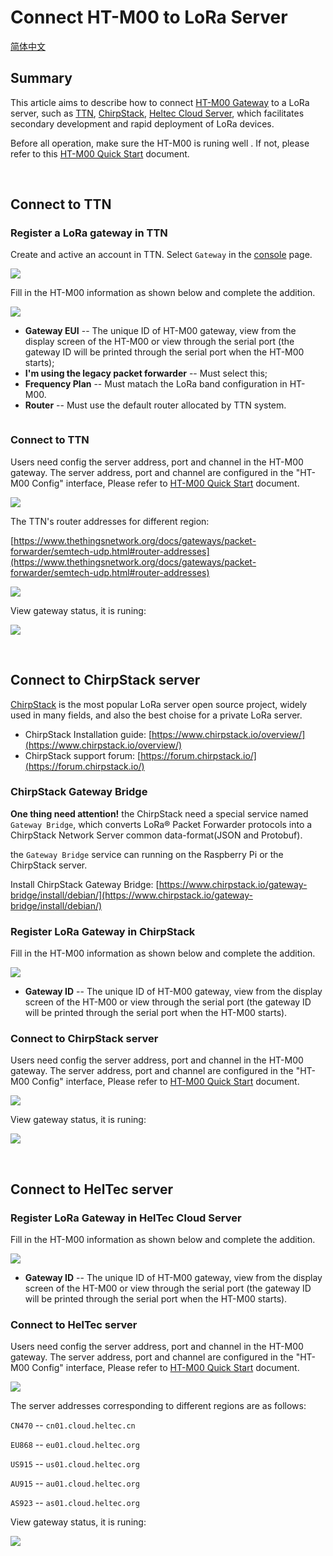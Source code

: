 # Connect HT-M00 to LoRa Server
[简体中文](https://heltec-automation.readthedocs.io/zh_CN/latest/gateway/ht-m00/connect_to_server.html)

## Summary

This article aims to describe how to connect [HT-M00 Gateway](https://heltec.org/project/ht-m00/) to a LoRa server, such as [TTN](https://www.thethingsnetwork.org/), [ChirpStack](https://www.chirpstack.io/), [Heltec Cloud Server](http://cloud.heltec.org/), which facilitates secondary development and rapid deployment of LoRa devices.

Before all operation, make sure the HT-M00 is runing well . If not, please refer to this [HT-M00 Quick Start](https://heltec-automation-docs.readthedocs.io/en/latest/gateway/ht-m00/quick_start.html) document.

&nbsp;

## Connect to TTN

### Register a LoRa gateway in TTN

Create and active an account in TTN. Select ```Gateway``` in the [console](https://console.thethingsnetwork.org/) page.

![](img/connect_to_server/02.png)

Fill in the HT-M00 information as shown below and complete the addition.

![](img/connect_to_server/03.png)

- **Gateway EUI** -- The unique ID of HT-M00 gateway, view from the display screen of the HT-M00 or view through the serial port (the gateway ID will be printed through the serial port when the HT-M00 starts);
- **I'm using the legacy packet forwarder** -- Must select this;
- **Frequency Plan** -- Must matach the LoRa band configuration in HT-M00.
- **Router** -- Must use the default router allocated by TTN system.

``` Tip:: That four points are the key to success connection with TTN.

```



### Connect to TTN

Users  need config the server address, port and channel in the  HT-M00 gateway. The server address, port and channel are configured in the "HT-M00 Config" interface, Please refer to [HT-M00 Quick Start](https://heltec-automation-docs.readthedocs.io/en/latest/gateway/ht-m00/qucik_start.html) document.

![](img/connect_to_server/01.png)

The TTN's router addresses for different region:

[https://www.thethingsnetwork.org/docs/gateways/packet-forwarder/semtech-udp.html#router-addresses](https://www.thethingsnetwork.org/docs/gateways/packet-forwarder/semtech-udp.html#router-addresses)

![](img/connect_to_server/04.png)

View gateway status, it is runing:

![](img/connect_to_server/05.png)

&nbsp;

## Connect to ChirpStack server

[ChirpStack](https://www.chirpstack.io/) is the most popular LoRa server open source project, widely used in many fields, and also the best choise for a private LoRa server.

- ChirpStack Installation guide: [https://www.chirpstack.io/overview/](https://www.chirpstack.io/overview/)
- ChirpStack support forum: [https://forum.chirpstack.io/](https://forum.chirpstack.io/)

### ChirpStack Gateway Bridge

**One thing need attention!** the ChirpStack need a special service named `Gateway Bridge`, which converts LoRa® Packet Forwarder protocols into a ChirpStack Network Server common data-format(JSON and Protobuf).

the `Gateway Bridge` service can running on the Raspberry Pi or the ChirpStack server.

Install ChirpStack Gateway Bridge: [https://www.chirpstack.io/gateway-bridge/install/debian/](https://www.chirpstack.io/gateway-bridge/install/debian/)

### Register LoRa Gateway in ChirpStack

Fill in the HT-M00 information as shown below and complete the addition.

![](img/connect_to_server/06.png)

- **Gateway ID** -- The unique ID of HT-M00 gateway, view from the display screen of the HT-M00 or view through the serial port (the gateway ID will be printed through the serial port when the HT-M00 starts).

### Connect to ChirpStack server

Users  need config the server address, port and channel in the  HT-M00 gateway. The server address, port and channel are configured in the "HT-M00 Config" interface, Please refer to [HT-M00 Quick Start](https://heltec-automation-docs.readthedocs.io/en/latest/gateway/ht-m00/qucik_start.html) document.

![](img/connect_to_server/01.png)

View gateway status, it is runing:

![](img/connect_to_server/07.png)

&nbsp;

## Connect to HelTec server

### Register LoRa Gateway in HelTec Cloud Server

Fill in the HT-M00 information as shown below and complete the addition.

![](img/connect_to_server/09.png)

- **Gateway ID** -- The unique ID of HT-M00 gateway, view from the display screen of the HT-M00 or view through the serial port (the gateway ID will be printed through the serial port when the HT-M00 starts).

### Connect to HelTec server

Users  need config the server address, port and channel in the  HT-M00 gateway. The server address, port and channel are configured in the "HT-M00 Config" interface, Please refer to [HT-M00 Quick Start](https://heltec-automation-docs.readthedocs.io/en/latest/gateway/ht-m00/qucik_start.html) document.

![](img/connect_to_server/01.png)

The server addresses corresponding to different regions are as follows:

`CN470` --  `cn01.cloud.heltec.cn`

`EU868` --  `eu01.cloud.heltec.org`

`US915` --  `us01.cloud.heltec.org`

`AU915` --  `au01.cloud.heltec.org`

`AS923` --  `as01.cloud.heltec.org`

View gateway status, it is runing:

![](img/connect_to_server/11.png)